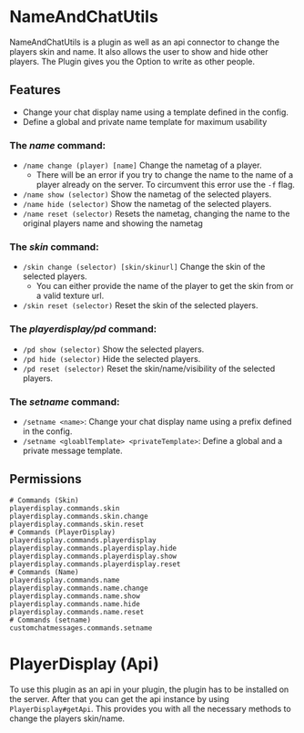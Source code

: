 # NameAndChatUtils

NameAndChatUtils is a plugin as well as an api connector to change the players skin and name.
It also allows the user to show and hide other players.
The Plugin gives you the Option to write as other people.

## Features
- Change your chat display name using a template defined in the config.
- Define a global and private name template for maximum usability

### The _name_ command:

- `/name change (player) [name]` Change the nametag of a player.
    - There will be an error if you try to change the name to the name of a player already on the server. To circumvent
      this error use the `-f` flag.
- `/name show (selector)` Show the nametag of the selected players.
- `/name hide (selector)` Show the nametag of the selected players.
- `/name reset (selector)` Resets the nametag, changing the name to the original players name and showing the nametag

### The _skin_ command:

- `/skin change (selector) [skin/skinurl]` Change the skin of the selected players.
    - You can either provide the name of the player to get the skin from or a valid texture url.
- `/skin reset (selector)` Reset the skin of the selected players.

### The _playerdisplay/pd_ command:

- `/pd show (selector)` Show the selected players.
- `/pd hide (selector)` Hide the selected players.
- `/pd reset (selector)` Reset the skin/name/visibility of the selected players.


### The _setname_ command:
- `/setname <name>`: Change your chat display name using a prefix defined in the config.
- `/setname <gloablTemplate> <privateTemplate>`: Define a global and a private message template.

## Permissions

```properties
# Commands (Skin)
playerdisplay.commands.skin
playerdisplay.commands.skin.change
playerdisplay.commands.skin.reset
# Commands (PlayerDisplay)
playerdisplay.commands.playerdisplay
playerdisplay.commands.playerdisplay.hide
playerdisplay.commands.playerdisplay.show
playerdisplay.commands.playerdisplay.reset
# Commands (Name)
playerdisplay.commands.name
playerdisplay.commands.name.change
playerdisplay.commands.name.show
playerdisplay.commands.name.hide
playerdisplay.commands.name.reset
# Commands (setname)
customchatmessages.commands.setname
```

# PlayerDisplay (Api)

To use this plugin as an api in your plugin, the plugin has to be installed on the server.
After that you can get the api instance by using `PlayerDisplay#getApi`.
This provides you with all the necessary methods to change the players skin/name. 
